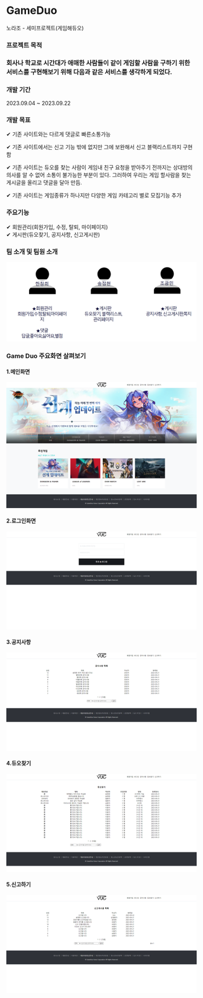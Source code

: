 # GameDuo
노라조 - 세미프로젝트(게임해듀오)

<h3>프로젝트 목적<h3>
<p>회사나 학교로 시간대가 애매한 사람들이 같이 게임할 사람을 구하기 위한 서비스를 구현해보기 위해 다음과 같은 서비스를 생각하게 되었다.</p>

<h3>개발 기간</h3>
<p>2023.09.04 ~ 2023.09.22</p>

<h3>개발 목표</h3>
<p>✔ 기존 사이트와는 다르게 댓글로 빠른소통가능</p>
<p>✔ 기존 사이트에서는 신고 기능 밖에 없지만 그에 보완해서 신고 블랙리스트까지 구현함</p>
<p>✔ 기존 사이트는 듀오를 찾는 사람이 게임내 친구 요청을 받아주기 전까지는 상대방의 의사를 알 수 없어 소통이 불가능한 부분이 있다. 그러하여 우리는 게임 할사람을 찾는 게시글을 올리고 댓글을 달아 만듬.</p>
<p>✔ 기존 사이트는  게임종류가 하나지만  다양한 게임 카테고리 별로 모집기능 추가</p>

<h3>주요기능</h3>
<p>
	✔ 회원관리(회원가입, 수정, 탈퇴, 마이페이지) <br>
	✔ 게시판(듀오찾기, 공지사항, 신고게시판) <br>
</p>
<h3>팀 소개 및 팀원 소개</h3>
<div><img src="src/images/gameduo_01.png"></div>

<h3>Game Duo 주요화면 살펴보기</h3>
<h4>1.메인화면</h4>
<div><img src="src/images/gameduo_main.png"></div>
<h4>2.로그인화면</h4>
<div><img src="src/images/gameduo_login.png"></div>
<h4>3.공지사항</h4>
<div><img src="src/images/gameduo_notice.png"></div>
<h4>4.듀오찾기</h4>
<div><img src="src/images/gameduo_board.png"></div>
<h4>5.신고하기</h4>
<div><img src="src/images/gameduo_report.png"></div>





